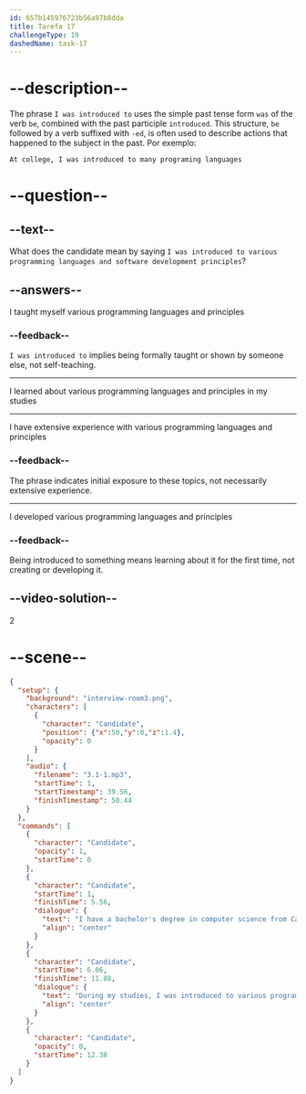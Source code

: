 ```yaml
---
id: 657b145976723b56a97b8dda
title: Tarefa 17
challengeType: 19
dashedName: task-17
---
```


<!-- (Audio) Candidate: I have a bachelor's degree in computer science from fCC University. During my studies, I was introduced to various programming languages and software development principles. -->

# --description--

The phrase `I was introduced to` uses the simple past tense form `was` of the verb `be`, combined with the past participle `introduced`. This structure, `be` followed by a verb suffixed with `-ed`, is often used to describe actions that happened to the subject in the past. Por exemplo:

`At college, I was introduced to many programing languages`

# --question--

## --text--

What does the candidate mean by saying `I was introduced to various programming languages and software development principles`?

## --answers--

I taught myself various programming languages and principles

### --feedback--

`I was introduced to` implies being formally taught or shown by someone else, not self-teaching.

---

I learned about various programming languages and principles in my studies

---

I have extensive experience with various programming languages and principles

### --feedback--

The phrase indicates initial exposure to these topics, not necessarily extensive experience.

---

I developed various programming languages and principles

### --feedback--

Being introduced to something means learning about it for the first time, not creating or developing it.

## --video-solution--

2

# --scene--

```json
{
  "setup": {
    "background": "interview-room3.png",
    "characters": [
      {
        "character": "Candidate",
        "position": {"x":50,"y":0,"z":1.4},
        "opacity": 0
      }
    ],
    "audio": {
      "filename": "3.1-1.mp3",
      "startTime": 1,
      "startTimestamp": 39.56,
      "finishTimestamp": 50.44
    }
  },
  "commands": [
    {
      "character": "Candidate",
      "opacity": 1,
      "startTime": 0
    },
    {
      "character": "Candidate",
      "startTime": 1,
      "finishTime": 5.56,
      "dialogue": {
        "text": "I have a bachelor's degree in computer science from California State University.",
        "align": "center"
      }
    },
    {
      "character": "Candidate",
      "startTime": 6.06,
      "finishTime": 11.88,
      "dialogue": {
        "text": "During my studies, I was introduced to various programming languages and software development principles.",
        "align": "center"
      }
    },
    {
      "character": "Candidate",
      "opacity": 0,
      "startTime": 12.38
    }
  ]
}
```
